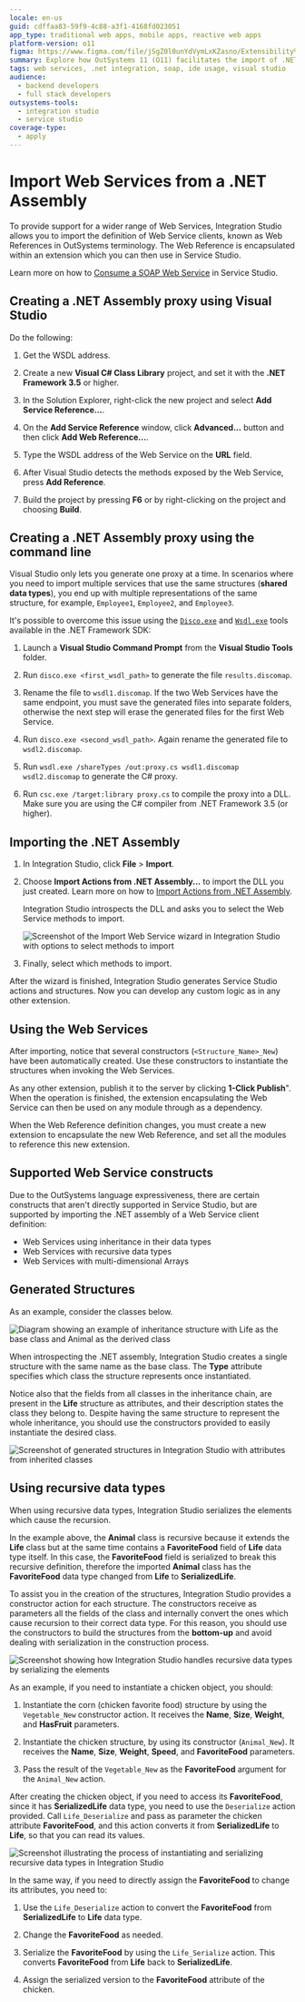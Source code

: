 ```yaml
---
locale: en-us
guid: cdffaa83-59f9-4c88-a3f1-4168fd023051
app_type: traditional web apps, mobile apps, reactive web apps
platform-version: o11
figma: https://www.figma.com/file/jSgZ0l0unYdVymLxKZasno/Extensibility%20and%20Integration?node-id=418:63
summary: Explore how OutSystems 11 (O11) facilitates the import of .NET assembly-based Web Services into Integration Studio for enhanced application development.
tags: web services, .net integration, soap, ide usage, visual studio
audience:
  - backend developers
  - full stack developers
outsystems-tools:
  - integration studio
  - service studio
coverage-type:
  - apply
---
```


# Import Web Services from a .NET Assembly

To provide support for a wider range of Web Services, Integration Studio allows you to import the definition of Web Service clients, known as Web References in OutSystems terminology. The Web Reference is encapsulated within an extension which you can then use in Service Studio.

Learn more on how to [Consume a SOAP Web Service](<../../soap/consume/consume-web-service.md>) in Service Studio.

## Creating a .NET Assembly proxy using Visual Studio

Do the following:

1. Get the WSDL address.

1. Create a new **Visual C# Class Library** project, and set it with the **.NET Framework 3.5** or higher.

1. In the Solution Explorer, right-click the new project and select **Add Service Reference...**.

1. On the **Add Service Reference** window, click **Advanced...** button and then click **Add Web Reference...**.

1. Type the WSDL address of the Web Service on the **URL** field.

1. After Visual Studio detects the methods exposed by the Web Service, press **Add Reference**.

1. Build the project by pressing **F6** or by right-clicking on the project and choosing **Build**.

## Creating a .NET Assembly proxy using the command line

Visual Studio only lets you generate one proxy at a time. In scenarios where you need to import multiple services that use the same structures (**shared data types**), you end up with multiple representations of the same structure, for example, `Employee1`, `Employee2`, and `Employee3`.

It's possible to overcome this issue using the [`Disco.exe`](<https://msdn.microsoft.com/en-us/library/cy2a3ybs(v=vs.90)>) and [`Wsdl.exe`](<https://msdn.microsoft.com/en-us/library/7h3ystb6(v=vs.90)>) tools available in the .NET Framework SDK:

1. Launch a **Visual Studio Command Prompt** from the **Visual Studio Tools** folder.

1. Run `disco.exe <first_wsdl_path>` to generate the file `results.discomap`.

1. Rename the file to `wsdl1.discomap`. If the two Web Services have the same endpoint, you must save the generated files into separate folders, otherwise the next step will erase the generated files for the first Web Service.

1. Run `disco.exe <second_wsdl_path>`. Again rename the generated file to `wsdl2.discomap`.

1. Run `wsdl.exe /shareTypes /out:proxy.cs wsdl1.discomap wsdl2.discomap` to generate the C# proxy.

1. Run `csc.exe /target:library proxy.cs` to compile the proxy into a DLL. Make sure you are using the C# compiler from .NET Framework 3.5 (or higher).

## Importing the .NET Assembly

1. In Integration Studio, click **File** > **Import**.

1. Choose **Import Actions from .NET Assembly...** to import the DLL you just created. Learn more on how to [Import Actions from .NET Assembly](<net-assembly-import-action.md>).

    Integration Studio introspects the DLL and asks you to select the Web Service methods to import.

    ![Screenshot of the Import Web Service wizard in Integration Studio with options to select methods to import](images/import-ws2.png "Import Web Service Wizard in Integration Studio")

1. Finally, select which methods to import.

After the wizard is finished, Integration Studio generates Service Studio actions and structures. Now you can develop any custom logic as in any other extension.

## Using the Web Services

After importing, notice that several constructors (`<Structure_Name>_New`) have been automatically created. Use these constructors to instantiate the structures when invoking the Web Services.

As any other extension, publish it to the server by clicking **1-Click Publish**". When the operation is finished, the extension encapsulating the Web Service can then be used on any module through as a dependency.

When the Web Reference definition changes, you must create a new extension to encapsulate the new Web Reference, and set all the modules to reference this new extension.

## Supported Web Service constructs

Due to the OutSystems language expressiveness, there are certain constructs that aren't directly supported in Service Studio, but are supported by importing the .NET assembly of a Web Service client definition:

* Web Services using inheritance in their data types
* Web Services with recursive data types
* Web Services with multi-dimensional Arrays

## Generated Structures

As an example, consider the classes below.

![Diagram showing an example of inheritance structure with Life as the base class and Animal as the derived class](images/inheritance.png "Inheritance Structure Example")

When introspecting the .NET assembly, Integration Studio creates a single structure with the same name as the base class. The **Type** attribute specifies which class the structure represents once instantiated.

Notice also that the fields from all classes in the inheritance chain, are present in the **Life** structure as attributes, and their description states the class they belong to. Despite having the same structure to represent the whole inheritance, you should use the constructors provided to easily instantiate the desired class.

![Screenshot of generated structures in Integration Studio with attributes from inherited classes](images/import-ws1.png "Generated Structures in Integration Studio")

## Using recursive data types

When using recursive data types, Integration Studio serializes the elements which cause the recursion.

In the example above, the **Animal** class is recursive because it extends the **Life** class but at the same time contains a **FavoriteFood** field of **Life** data type itself. In this case, the **FavoriteFood** field is serialized to break this recursive definition, therefore the imported **Animal** class has the **FavoriteFood** data type changed from **Life** to **SerializedLife**.

To assist you in the creation of the structures, Integration Studio provides a constructor action for each structure. The constructors receive as parameters all the fields of the class and internally convert the ones which cause recursion to their correct data type. For this reason, you should use the constructors to build the structures from the **bottom-up** and avoid dealing with serialization in the construction process.

![Screenshot showing how Integration Studio handles recursive data types by serializing the elements](images/import-ws3.png "Recursive Data Types Handling")

As an example, if you need to instantiate a chicken object, you should:

1. Instantiate the corn (chicken favorite food) structure by using the `Vegetable_New` constructor action. It receives the **Name**, **Size**, **Weight**, and **HasFruit** parameters.

1. Instantiate the chicken structure, by using its constructor (`Animal_New`). It receives the **Name**, **Size**, **Weight**, **Speed**, and **FavoriteFood** parameters.

1. Pass the result of the `Vegetable_New` as the **FavoriteFood** argument for the `Animal_New` action.

After creating the chicken object, if you need to access its **FavoriteFood**, since it has **SerializedLife** data type, you need to use the `Deserialize` action provided. Call `Life_Deserialize` and pass as parameter the chicken attribute **FavoriteFood**, and this action converts it from **SerializedLife** to **Life**, so that you can read its values.

![Screenshot illustrating the process of instantiating and serializing recursive data types in Integration Studio](images/import-ws4.png "Instantiating and Serializing Recursive Data Types")

In the same way, if you need to directly assign the **FavoriteFood** to change its attributes, you need to:

1. Use the `Life_Deserialize` action to convert the **FavoriteFood** from **SerializedLife** to **Life** data type.

1. Change the **FavoriteFood** as needed.

1. Serialize the **FavoriteFood** by using the `Life_Serialize` action. This converts **FavoriteFood** from **Life** back to **SerializedLife**.

1. Assign the serialized version to the **FavoriteFood** attribute of the chicken.
